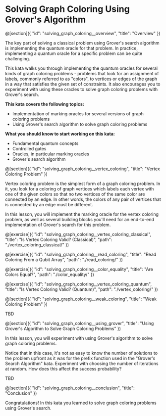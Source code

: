 # Solving Graph Coloring Using Grover's Algorithm

@[section]({
    "id": "solving_graph_coloring__overview",
    "title": "Overview"
})

The key part of solving a classical problem using Grover's search algorithm is implementing the quantum oracle for that problem.
In practice, implementing a quantum oracle for a specific problem can be quite challenging.

This kata walks you through implementing the quantum oracles for several kinds of graph coloring problems - 
problems that look for an assignment of labels, commonly referred to as "colors", to vertices or edges of the graph 
in a way that satisfies the given set of constraints.
It also encourages you to experiment with using these oracles to solve graph coloring problems with Grover's search.

**This kata covers the following topics:**

- Implementation of marking oracles for several versions of graph coloring problems
- Using Grover's search algorithm to solve graph coloring problems

**What you should know to start working on this kata:**

- Fundamental quantum concepts
- Controlled gates
- Oracles, in particular marking oracles
- Grover's search algorithm

@[section]({
    "id": "solving_graph_coloring__vertex_coloring",
    "title": "Vertex Coloring Problem"
})

Vertex coloring problem is the simplest form of a graph coloring problem. In it, you look for a coloring of graph vertices which labels each vertex with one of the given colors so that no two vertices of the same color are connected by an edge. In other words, the colors of any pair of vertices that is connected by an edge must be different.

In this lesson, you will implement the marking oracle for the vertex coloring problem, as well as several building blocks you'll need for an end-to-end implementation of Grover's search for this problem.

@[exercise]({
    "id": "solving_graph_coloring__vertex_coloring_classical",
    "title": "Is Vertex Coloring Valid? (Classical)",
    "path": "./vertex_coloring_classical/"
})

@[exercise]({
    "id": "solving_graph_coloring__read_coloring",
    "title": "Read Coloring From a Qubit Array",
    "path": "./read_coloring/"
})

@[exercise]({
    "id": "solving_graph_coloring__color_equality",
    "title": "Are Colors Equal?",
    "path": "./color_equality/"
})

@[exercise]({
    "id": "solving_graph_coloring__vertex_coloring_quantum",
    "title": "Is Vertex Coloring Valid? (Quantum)",
    "path": "./vertex_coloring/"
})


@[section]({
    "id": "solving_graph_coloring__weak_coloring",
    "title": "Weak Coloring Problem"
})

TBD


@[section]({
    "id": "solving_graph_coloring__using_grover",
    "title": "Using Grover's Algorithm to Solve Graph Coloring Problems"
})

In this lesson, you will experiment with using Grover's algorithm to solve graph coloring problems.

Notice that in this case, it's not as easy to know the number of solutions to the problem upfront as it was for the prefix function used in the "Grover's Search Algorithm" kata.
Experiment with choosing the number of iterations at random. How does this affect the success probability?

TBD

@[section]({
    "id": "solving_graph_coloring__conclusion",
    "title": "Conclusion"
})

Congratulations! In this kata you learned to solve graph coloring problems using Grover's search.
